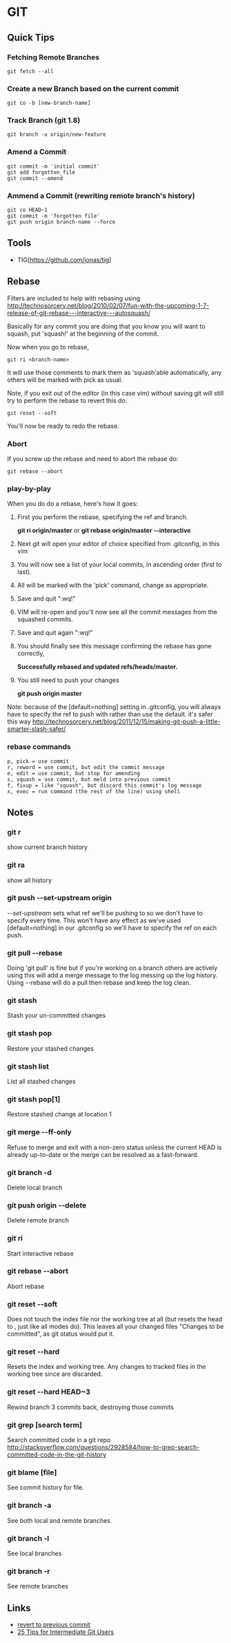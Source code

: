 # GIT

## Quick Tips

### Fetching Remote Branches

    git fetch --all

### Create a new Branch based on the current commit

    git co -b [new-branch-name]

### Track Branch (git 1.8)

    git branch -u origin/new-feature

### Amend a Commit

    git commit -m 'initial commit'
    git add forgotten_file
    git commit --amend

### Ammend a Commit (rewriting remote branch's history)

    git co HEAD~1
    git commit -m 'forgotten file'
    git push origin branch-name --force

## Tools

* TIG[https://github.com/jonas/tig]

## Rebase

Filters are included to help with rebasing using http://technosorcery.net/blog/2010/02/07/fun-with-the-upcoming-1-7-release-of-git-rebase---interactive---autosquash/

Basically for any commit you are doing that you know you will want to squash, put 'squash!' at the beginning of the commit.

Now when you go to rebase,

    git ri <branch-name>

It will use those comments to mark them as 'squash'able automatically, any others will be marked with pick as usual.

Note, if you exit out of the editor (in this case vim) without saving git will still try to perform the rebase to revert this do:

    git reset --soft

You'll now be ready to redo the rebase.

### Abort

If you screw up the rebase and need to abort the rebase do:

    git rebase --abort

### play-by-play

When you do do a rebase, here's how it goes:

1. First you perform the rebase, specifying the ref and branch.

    **git ri origin/master** or **git rebase origin/master --interactive**

2. Next git will open your editor of choice specified from .gitconfig, in this vim
3. You will now see a list of your local commits, in ascending order (first to last).
4. All will be marked with the 'pick' command, change as appropriate.
6. Save and quit ":wq!"
7. VIM will re-open and you'll now see all the commit messages from the squashed commits.
8. Save and quit again ":wq!"
9. You should finally see this message confirming the rebase has gone correctly,

    **Successfully rebased and updated refs/heads/master.**

10. You still need to push your changes

    **git push origin master**

Note: because of the [default=nothing] setting in .gitconfig, you will always have to specify the ref to push with rather than use the default. it's safer this way http://technosorcery.net/blog/2011/12/15/making-git-push-a-little-smarter-slash-safer/

### rebase commands

    p, pick = use commit
    r, reword = use commit, but edit the commit message
    e, edit = use commit, but stop for amending
    s, squash = use commit, but meld into previous commit
    f, fixup = like "squash", but discard this commit's log message
    x, exec = run command (the rest of the line) using shell

## Notes

### git r
show current branch history

### git ra
show all history

### git push --set-upstream origin <branch-name>
*--set-upstream* sets what ref we'll be pushing to so we don't have to specify every time.
This won't have any effect as we've used [default=nothing] in our .gitconfig so we'll have to specify the ref on each push.

### git pull --rebase
Doing 'git pull' is fine but if you're working on a branch others are actively using this will add a merge message to the log messing up the log history. Using --rebase will do a pull then rebase and keep the log clean.

### git stash
Stash your un-committed changes

### git stash pop
Restore your stashed changes

### git stash list
List all stashed changes

### git stash pop[1]
Restore stashed change at location 1

### git merge --ff-only
Refuse to merge and exit with a non-zero status unless the current HEAD is already up-to-date or the merge can be resolved as a fast-forward.

### git branch -d <branch-name>
Delete local branch

### git push origin --delete <branch-name>
Delete remote branch

### git ri <branch-name>
Start interactive rebase

### git rebase --abort
Abort rebase

### git reset --soft
Does not touch the index file nor the working tree at all (but resets the head to <commit>, just like all modes do). This leaves all your changed files "Changes to be committed", as git status would put it.

### git reset --hard
Resets the index and working tree. Any changes to tracked files in the working tree since <commit> are discarded.

### git reset --hard HEAD~3
Rewind branch 3 commits back, destroying those commits

### git grep [search term]
Search committed code in a git repo http://stackoverflow.com/questions/2928584/how-to-grep-search-committed-code-in-the-git-history

### git blame [file]
See commit history for file.

### git branch -a
See both local and remote branches

### git branch -l
See local branches

### git branch -r

See remote branches

## Links

* [revert to previous commit](http://stackoverflow.com/questions/4114095/git-revert-to-previous-commit-how)
* [25 Tips for Intermediate Git Users](http://andyjeffries.co.uk/articles/25-tips-for-intermediate-git-users)
